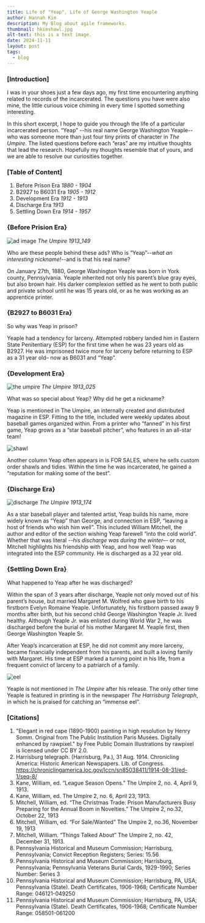 ```yaml
---
title: Life of "Yeap", Life of George Washington Yeaple 
author: Hannah Kim
description: My Blog about agile frameworks.
thumbnail: hkimshawl.jpg
alt-text: this is a text image.
date: 2024-11-11
layout: post
tags:
  - blog
---
```


### [Introduction]

I was in your shoes just a few days ago, my first time encountering anything related to records of the incarcerated. The questions you have were also mine, the little curious voice chiming in every time I spotted something interesting. 

In this short excerpt, I hope to guide you through the life of a particular incarcerated person. “Yeap” --his real name George Washington Yeaple-- who was someone more than just four tiny prints of character in *The Umpire*. The listed questions before each “eras” are my intuitive thoughts that lead the research. Hopefully my thoughts resemble that of yours, and we are able to resolve our curiosities together. 

### [Table of Content]
1. Before Prison Era  *1880 - 1904*
2. B2927 to B6031 Era  *1905 - 1912*
3. Development Era  *1912 - 1913*
4. Discharge Era  *1913*
5. Settling Down Era  *1914 - 1957*

### {Before Prision Era}
![ad image](hkimSales.png) 
*The Umpire 1913_149*

Who are these people behind these ads? 
Who is “Yeap”--*what an interesting nickname!*--and is that his real name?

On January 27th, 1880, George Washington Yeaple was born in York county, Pennsylvania.
Yeaple inherited not only his parent’s blue gray eyes, but also brown hair. His darker complexion settled as he went to both public and private school until he was 15 years old, or as he was working as an apprentice printer. 

### {B2927 to B6031 Era}

So why was Yeap in prison? 

Yeaple had a tendency for larceny. 
Attempted robbery landed him in Eastern State Penitentiary (ESP) for the first time when he was 23 years old as B2927. He was imprisoned twice more for larceny before returning to ESP as a 31 year old– now as B6031 and “Yeap”.

### {Development Era}
![the umpire](hkimtheumpire-1.png)
*The Umpire 1913_025*

What was so special about Yeap? 
Why did he get a nickname?

Yeap is mentioned in The Umpire, an internally created and distributed magazine in ESP. Fitting to the title, included were weekly updates about baseball games organized within. 
From a printer who “fanned” in his first game, Yeap grows as a “star baseball pitcher”, who features in an all-star team!

![shawl](hkimshawl.jpg)

Another column Yeap often appears in is FOR SALES, where he sells custom order shawls and tidies. Within the time he was incarcerated, he gained a “reputation for making some of the best”.

### {Discharge Era}
![discharge](hkimdischarge-1.png)
*The Umpire 1913_174*

As a star baseball player and talented artist, Yeap builds his name, more widely known as “Yeap” than George, and connection in ESP, “leaving a host of friends who wish him well”. This included William Mitchell, the author and editor of the section wishing Yeap farewell “into the cold world”. 
Whether that was literal --*his discharge was during the winter*–- or not, Mitchell highlights his friendship with Yeap, and how well Yeap was integrated into the ESP community. 
He is discharged as a 32 year old. 

### {Settling Down Era}

What happened to Yeap after he was discharged?

Within the span of 3 years after discharge, Yeaple not only moved out of his parent’s house, but married Margaret M. Wolfred who gave birth to his firstborn Evelyn Romaine Yeaple. Unfortunately, his firstborn passed away 9 months after birth, but his second child George Washington Yeaple Jr. lived healthy. Although Yeaple Jr. was enlisted during World War 2, he was discharged before the burial of his mother Margaret M. Yeaple first, then George Washington Yeaple Sr.

After Yeap’s incarceration at ESP, he did not commit any more larceny, became financially independent from his parents, and built a loving family with Margaret. His time at ESP marked a turning point in his life, from a frequent convict of larceny to a patriarch of a family. 

![eel](hkimeel.png)

Yeaple is not mentioned in *The Umpire* after his release. The only other time Yeaple is featured in printing is in the newspaper *The Harrisburg Telegraph*, in which he is praised for catching an “immense eel”. 

### [Citations]
1. "Elegant in red cape (1890-1900) painting in high resolution by Henry Somm. Original from The Public Institution Paris Musées. Digitally enhanced by rawpixel." by Free Public Domain Illustrations by rawpixel is licensed under CC BY 2.0.
2. Harrisburg telegraph. (Harrisburg, Pa.), 31 Aug. 1914. Chronicling America: Historic American Newspapers. Lib. of Congress. <https://chroniclingamerica.loc.gov/lccn/sn85038411/1914-08-31/ed-1/seq-8/>
3. Kane, William, ed. “League Season Opens.” The Umpire 2, no. 4, April 9, 1913. 
4. Kane, William, ed. The Umpire 2, no. 6, April 23, 1913. 
5. Mitchell, William, ed. “The Christmas Trade: Prison Manufacturers Busy Preparing for the Annual Boom in Novelties.” The Umpire 2, no.32, October 22, 1913
6. Mitchell, William, ed. “For Sale/Wanted” The Umpire 2, no.36, November 19, 1913
7. Mitchell, William. “Things Talked About” The Umpire 2, no. 42, December 31, 1913. 
8. Pennsylvania Historical and Museum Commission; Harrisburg, Pennsylvania; Convict Reception Registers; Series: 15.56
9. Pennsylvania Historical and Museum Commission; Harrisburg, Pennsylvania; Pennsylvania Veterans Burial Cards, 1929-1990; Series Number: Series 3
10. Pennsylvania Historical and Museum Commission; Harrisburg, PA, USA; Pennsylvania (State). Death Certificates, 1906-1968; Certificate Number Range: 046121-049250
11. Pennsylvania Historical and Museum Commission; Harrisburg, PA, USA; Pennsylvania (State). Death Certificates, 1906-1968; Certificate Number Range: 058501-061200
